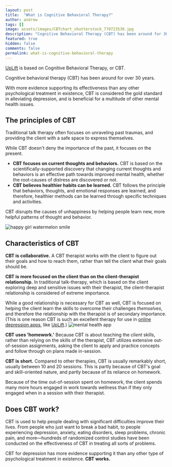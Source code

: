 ```yaml
---
layout: post
title:  "What is Cognitive Behavioral Therapy?"
author: andrew
tags: []
image: assets/images/CBTchart_shutterstock_770723530.jpg
description: "Cognitive Behavioral Therapy (CBT) has been around for 30 years and is considered the gold standard in alleviating depression."
featured: true
hidden: false
comments: false
permalink: what-is-cognitive-behavioral-therapy
---
```


[UpLift](http://www.uplift.app) is based on Cognitive Behavioral Therapy, or CBT.

Cognitive behavioral therapy (CBT) has been around for over 30 years.

With more evidence supporting its effectiveness than any other psychological treatment in existence, CBT is considered the gold standard in alleviating depression, and is beneficial for a multitude of other mental health issues.

## The principles of CBT

Traditional talk therapy often focuses on unraveling past traumas, and providing the client with a safe space to express themselves.

While CBT doesn't deny the importance of the past, it focuses on the present.

- **CBT focuses on current thoughts and behaviors.** CBT is based on the scientifically-supported discovery that changing current thoughts and behaviors is an effective path towards improved mental health, whether the root-causes of distress are discovered or not.
- **CBT believes healthier habits can be learned.** CBT follows the principle that behaviors, thoughts, and emotional responses are learned, and therefore, healthier methods can be learned through specific techniques and activities.

CBT disrupts the causes of unhappiness by helping people learn new, more helpful patterns of thought and behavior.

![happy girl watermelon smile](http://www.uplift.app/blog/assets/images/happy_girl_watermelon-1515023115689-589c33041d3c.jpeg)

## Characteristics of CBT

**CBT is collaborative.**
A CBT therapist works with the client to figure out their goals and how to reach them, rather than tell the client what their goals should be.

**CBT is more focused on the client than on the client-therapist relationship.**
In traditional talk-therapy, which is based on the client exploring deep and sensitive issues with their therapist, the client-therapist relationship is considered of extreme importance.

While a good relationship is necessary for CBT as well, CBT is focused on helping the client learn the skills to overcome their challenges _themselves_, and therefore the relationship with the therapist is of secondary importance. (This is one reason CBT is such an excellent therapy for use in [online depression apps](https://www.uplift.app/blog/compare-icbt-depression-apps), like [UpLift](http://www.uplift.app).)
![mental health app](http://www.uplift.app/blog/assets/images/mental_health-shutterstock_599959877.jpg)

**CBT uses 'homework.'**
Because CBT is about teaching the _client_ skills, rather than relying on the skills of the therapist, CBT utilizes extensive out-of-session assignments, asking the client to apply and practice concepts and follow through on plans made in-session.

**CBT is short.**
Compared to other therapies, CBT is usually remarkably short, usually between 10 and 20 sessions. This is partly because of CBT's goal and skill-oriented nature, and partly because of its reliance on homework.

Because of the time out-of-session spent on homework, the client spends many more hours engaged in work towards wellness than if they only engaged when in a session with their therapist.

## Does CBT work?

CBT is used to help people dealing with significant difficulties improve their lives. From people who just want to break a bad habit, to people experiencing depression, anxiety, eating disorders, sleep problems, chronic pain, and more—hundreds of randomized control studies have been conducted on the effectiveness of CBT in treating all sorts of problems.

CBT for depression has more evidence supporting it than any other type of psychological treatment in existence. **CBT works.**
